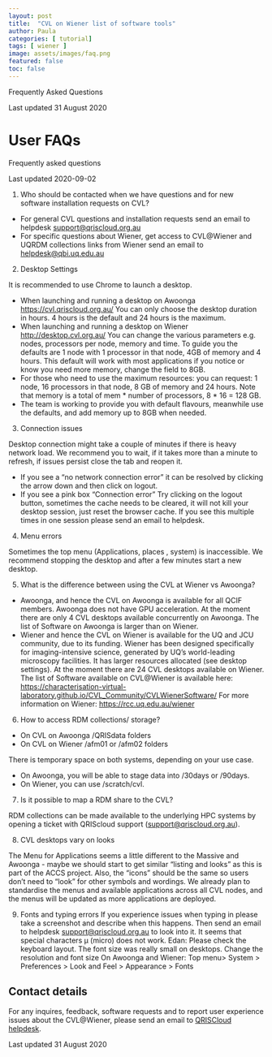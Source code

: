 ```yaml
---
layout: post
title:  "CVL on Wiener list of software tools"
author: Paula
categories: [ tutorial]
tags: [ wiener ]
image: assets/images/faq.png
featured: false
toc: false
---
```


Frequently Asked Questions

Last updated 31 August 2020

# User FAQs 

Frequently asked questions

Last updated 2020-09-02

1. Who should be contacted when we have questions and for new software installation requests on CVL?

* For general CVL questions and installation requests send an email to helpdesk support@qriscloud.org.au
* For specific questions about Wiener, get access to CVL@Wiener and UQRDM collections links from Wiener send an email to helpdesk@qbi.uq.edu.au

2. Desktop Settings

It is recommended to use Chrome to launch a desktop.
* When launching and running a desktop on Awoonga https://cvl.qriscloud.org.au/
You can only choose the desktop duration in hours. 4 hours is the default and 24 hours is the maximum.  
* When launching and running a desktop on Wiener http://desktop.cvl.org.au/
You can change the various parameters e.g. nodes, processors per node, memory and time. To guide you the defaults are 1 node with 1 processor in that node, 4GB of memory and 4 hours. This default will work with most applications if you notice or know you need more memory, change the field to 8GB. 
* For those who need to use the maximum resources: you can request: 1 node, 16 processors in that node, 8 GB of memory and 24 hours. Note that memory is a total of mem * number of processors, 8 * 16 =  128 GB.
* The team is working to provide you with default flavours, meanwhile use the defaults, and add memory up to 8GB when needed. 

3. Connection issues

Desktop connection might take a couple of minutes if there is heavy network load. We recommend you to wait, if it takes more than a minute to refresh, if issues persist close the tab and reopen it. 
* If you see a “no network connection error” it can be resolved by clicking the arrow down and then click on logout.
* If you see a pink box “Connection error” Try clicking on the logout button, sometimes the cache needs to be cleared, it will not kill your desktop session, just reset the browser cache. If you see this multiple times in one session please send an email to helpdesk.

4. Menu errors

Sometimes the top menu (Applications, places , system) is inaccessible. We recommend stopping the desktop and after a few minutes start a new desktop.

5. What is the difference between using the CVL at Wiener vs Awoonga?

* Awoonga, and hence the CVL on Awoonga is available for all QCIF members. Awoonga does not have GPU acceleration. At the moment there are only 4 CVL desktops available concurrently on Awoonga. The list of Software on Awoonga is larger than on Wiener.
* Wiener and hence the CVL on Wiener is available for the UQ and JCU community, due to its funding. Wiener has been designed specifically for imaging-intensive science, generated by UQ’s world-leading microscopy facilities. It has larger resources allocated (see desktop settings).  At the moment there are 24 CVL desktops available on Wiener. The list of Software available on CVL@Wiener is available here: https://characterisation-virtual-laboratory.github.io/CVL_Community/CVLWienerSoftware/ 
For more information on Wiener: https://rcc.uq.edu.au/wiener

6. How to access RDM collections/ storage?

* On CVL on Awoonga /QRISdata folders
* On CVL on Wiener /afm01 or /afm02 folders

There is temporary space on both systems, depending on your use case. 
* On Awoonga, you will be able to stage data into /30days or /90days. 
* On Wiener, you can use /scratch/cvl.

7. Is it possible to map a RDM share to the CVL?

RDM collections can be made available to the underlying HPC systems by opening a ticket with QRIScloud support (support@qriscloud.org.au).

8. CVL desktops vary on looks

The Menu for Applications seems a little different to the Massive and Awoonga  - maybe we should start to get similar “listing and looks” as this is part of the ACCS project. Also, the “icons” should be the same so users don’t need to “look” for other symbols and wordings.
We already plan to standardise the menus and available applications across all CVL nodes, and the menus will be updated as more applications are deployed.

9. Fonts and typing errors
If you experience issues when typing in please take a screenshot and describe when this happens. Then send an email to helpdesk support@qriscloud.org.au to look into it.
It seems that special characters µ (micro) does not work. Edan: Please check the keyboard layout.
The font size was really small on desktops. 
Change the resolution and font size
On Awoonga and Wiener: Top menu> System > Preferences > Look and Feel > Appearance > Fonts



## Contact details
For any inquires, feedback, software requests and to report user experience issues about the CVL@Wiener, please send an email to [QRISCloud helpdesk](mailto:support@qriscloud.org.au).


Last updated 31 August 2020

